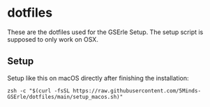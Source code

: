 # dotfiles

These are the dotfiles used for the GSErle Setup. The setup script is supposed to only work on
OSX.

## Setup

Setup like this on macOS directly after finishing the installation:
```
zsh -c "$(curl -fsSL https://raw.githubusercontent.com/5Minds-GSErle/dotfiles/main/setup_macos.sh)"
```
